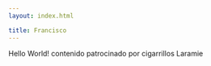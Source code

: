 ```yaml
---
layout: index.html

title: Francisco
---
```

Hello World!
contenido patrocinado por cigarrillos Laramie
